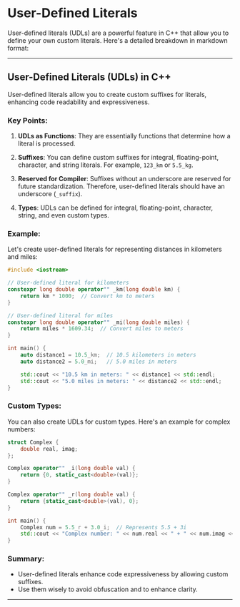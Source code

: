 # User-Defined Literals

User-defined literals (UDLs) are a powerful feature in C++ that allow you to define your own custom literals. Here's a detailed breakdown in markdown format:

---

## User-Defined Literals (UDLs) in C++

User-defined literals allow you to create custom suffixes for literals, enhancing code readability and expressiveness.

### Key Points:

1. **UDLs as Functions**: They are essentially functions that determine how a literal is processed. 
   
2. **Suffixes**: You can define custom suffixes for integral, floating-point, character, and string literals. For example, `123_km` or `5.5_kg`.

3. **Reserved for Compiler**: Suffixes without an underscore are reserved for future standardization. Therefore, user-defined literals should have an underscore (`_suffix`).

4. **Types**: UDLs can be defined for integral, floating-point, character, string, and even custom types.

### Example:

Let's create user-defined literals for representing distances in kilometers and miles:

```cpp
#include <iostream>

// User-defined literal for kilometers
constexpr long double operator"" _km(long double km) {
    return km * 1000;  // Convert km to meters
}

// User-defined literal for miles
constexpr long double operator"" _mi(long double miles) {
    return miles * 1609.34;  // Convert miles to meters
}

int main() {
    auto distance1 = 10.5_km;  // 10.5 kilometers in meters
    auto distance2 = 5.0_mi;   // 5.0 miles in meters

    std::cout << "10.5 km in meters: " << distance1 << std::endl;
    std::cout << "5.0 miles in meters: " << distance2 << std::endl;
}
```

### Custom Types:

You can also create UDLs for custom types. Here's an example for complex numbers:

```cpp
struct Complex {
    double real, imag;
};

Complex operator"" _i(long double val) {
    return {0, static_cast<double>(val)};
}

Complex operator"" _r(long double val) {
    return {static_cast<double>(val), 0};
}

int main() {
    Complex num = 5.5_r + 3.0_i;  // Represents 5.5 + 3i
    std::cout << "Complex number: " << num.real << " + " << num.imag << "i" << std::endl;
}
```

### Summary:

- User-defined literals enhance code expressiveness by allowing custom suffixes.
- Use them wisely to avoid obfuscation and to enhance clarity.

---
